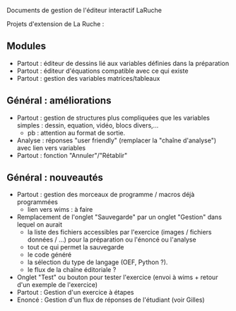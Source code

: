 Documents de gestion de l'éditeur interactif LaRuche

Projets d'extension de La Ruche :

## Modules
- Partout : éditeur de dessins lié aux variables définies dans la préparation
- Partout : éditeur d'équations compatible avec ce qui existe
- Partout : gestion des variables matrices/tableaux

## Général : améliorations
- Partout : gestion de structures plus compliquées que les variables simples : dessin, equation, vidéo, blocs divers,...
	* pb : attention au format de sortie.
- Analyse : réponses "user friendly" (remplacer la "chaîne d'analyse") avec lien vers variables
- Partout : fonction "Annuler"/"Rétablir"

## Général : nouveautés
- Partout : gestion des morceaux de programme / macros déjà programmées
	* lien vers wims : à faire
- Remplacement de l'onglet "Sauvegarde" par un onglet "Gestion" dans lequel on aurait
	* la liste des fichiers accessibles par l'exercice (images / fichiers données / ...) pour la préparation ou l'énoncé ou l'analyse
	* tout ce qui permet la sauvegarde
	* le code généré
	* la sélection du type de langage (OEF, Python ?).
	* le flux de la chaîne éditoriale ?
- Onglet "Test" ou bouton pour tester l'exercice (envoi à wims + retour d'un exemple de l'exercice)
- Partout : Gestion d'un exercice à étapes
- Enoncé : Gestion d'un flux de réponses de l'étudiant (voir Gilles)
